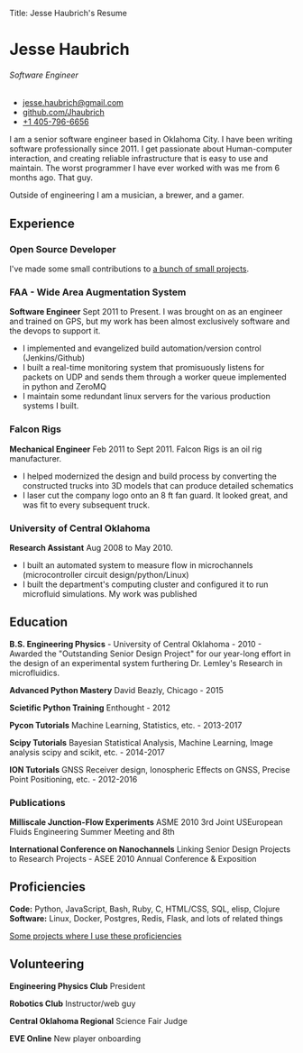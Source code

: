 Title:  Jesse Haubrich's Resume
# Jesse Haubrich
###### Software Engineer

<div id="contact">

* [jesse.haubrich@gmail.com](mailto:jesse.haubrich@gmail.com)
* [github.com/Jhaubrich](http://github.com/jhaubrich)
* [+1 405-796-6656](tel:+14057966656)

</div>

I am a senior software engineer based in Oklahoma City. I have been
writing software professionally since 2011. I get passionate about
Human-computer interaction, and creating reliable infrastructure that
is easy to use and maintain. The worst programmer I have ever worked
with was me from 6 months ago. That guy.

Outside of engineering I am a musician, a brewer, and a gamer.

## Experience

### Open Source Developer
I've made some small contributions to [a bunch of small
projects](http://github.com/jhaubrich).

### FAA - Wide Area Augmentation System
**Software Engineer** Sept 2011 to Present. I was brought on as an
engineer and trained on GPS, but my work has been almost exclusively
software and the devops to support it.
* I implemented and evangelized build automation/version control (Jenkins/Github)
* I built a real-time monitoring system that promisuously listens for packets on UDP and sends them through a worker queue implemented in python and ZeroMQ
* I maintain some redundant linux servers for the various production systems I built.

### Falcon Rigs
**Mechanical Engineer** Feb 2011 to Sept 2011. Falcon Rigs is an oil rig
manufacturer.
* I helped modernized the design and build process by converting
the constructed trucks into 3D models that can produce detailed
schematics
* I laser cut the company logo onto an 8 ft fan guard. It looked
great, and was fit to every subsequent truck.

### University of Central Oklahoma
**Research Assistant** Aug 2008 to May 2010.
* I built an automated system to measure flow in microchannels
(microcontroller circuit design/python/Linux)
* I built the department's computing cluster and configured it to run
microfluid simulations. My work was published

## Education
**B.S. Engineering Physics** - University of Central Oklahoma - 2010 - Awarded the "Outstanding Senior Design Project" for our
year-long effort in the design of an experimental system furthering Dr.
Lemley's Research in microfluidics.

**Advanced Python Mastery** David Beazly, Chicago - 2015

**Scietific Python Training** Enthought - 2012

**Pycon Tutorials** Machine Learning, Statistics, etc. - 2013-2017

**Scipy Tutorials** Bayesian Statistical Analysis, Machine Learning, Image analysis scipy and scikit, etc. - 2014-2017

**ION Tutorials** GNSS Receiver design, Ionospheric Effects on GNSS, Precise Point Positioning, etc. - 2012-2016

### Publications
**Milliscale Junction-Flow Experiments** ASME 2010 3rd Joint
USEuropean Fluids Engineering Summer Meeting and 8th

**International Conference on Nanochannels** Linking Senior Design
Projects to Research Projects - ASEE 2010 Annual Conference &
Exposition

## Proficiencies
**Code:** Python, JavaScript, Bash, Ruby, C, HTML/CSS, SQL, elisp, Clojure <br />
**Software:** Linux, Docker, Postgres, Redis, Flask, and lots of related things

[Some projects where I use these proficiencies](projects.html)

## Volunteering
**Engineering Physics Club**
President

**Robotics Club**
Instructor/web guy

**Central Oklahoma Regional**
Science Fair Judge

**EVE Online**
New player onboarding





<link rel="stylesheet" href="https://maxcdn.bootstrapcdn.com/bootstrap/4.0.0/css/bootstrap.min.css" integrity="sha384-Gn5384xqQ1aoWXA+058RXPxPg6fy4IWvTNh0E263XmFcJlSAwiGgFAW/dAiS6JXm" crossorigin="anonymous">
<link rel="stylesheet" href="my.css" >

